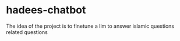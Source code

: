 # hadees-chatbot
The idea of the project is to finetune a llm to answer islamic questions related questions
